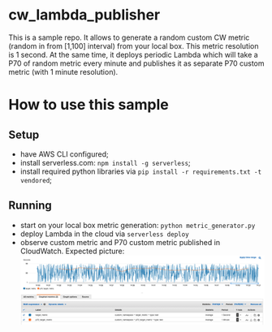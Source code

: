 # cw_lambda_publisher
This is a sample repo. It allows to generate a random custom CW metric (random in from [1,100] interval) from your local box. This metric resolution is 1 second. At the same time, it deploys periodic Lambda which will take a P70 of random metric every minute and publishes it as separate P70 custom metric (with 1 minute resolution). 


# How to use this sample

## Setup
- have AWS CLI configured;
- install serverless.com: `npm install -g serverless`;
- install required python libraries via `pip install -r requirements.txt -t vendored`;

## Running
- start on your local box metric generation: `python metric_generator.py `
- deploy Lambda in the cloud via `serverless deploy`
- observe custom metric and P70 custom metric published in CloudWatch. Expected picture:
![](sample_metrics.png)

